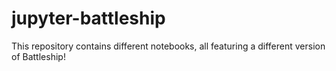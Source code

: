 # jupyter-battleship
This repository contains different notebooks, all featuring a different version of Battleship!
